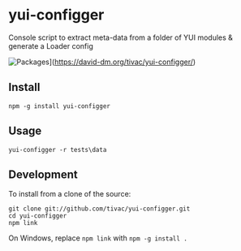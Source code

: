 yui-configger
=============

Console script to extract meta-data from a folder of YUI modules & generate a Loader config

![Packages](https://david-dm.org/tivac/yui-configger/dev-status.png)](https://david-dm.org/tivac/yui-configger/)

## Install ##

    npm -g install yui-configger

## Usage ##

    yui-configger -r tests\data

## Development ##

To install from a clone of the source:

    git clone git://github.com/tivac/yui-configger.git
    cd yui-configger
    npm link

On Windows, replace `npm link` with `npm -g install .`
